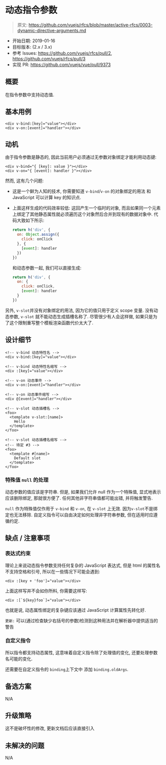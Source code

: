 # 动态指令参数

> 原文: <https://github.com/vuejs/rfcs/blob/master/active-rfcs/0003-dynamic-directive-arguments.md>

- 开始日期: 2019-01-16
- 目标版本: (2.x / 3.x)
- 参考 Issues: <https://github.com/vuejs/rfcs/pull/2>, <https://github.com/vuejs/rfcs/pull/3>
- 实现 PR: <https://github.com/vuejs/vue/pull/9373>

## 概要

在指令参数中支持动态值. 

## 基本用例

``` vue
<div v-bind:[key]="value"></div>
<div v-on:[event]="handler"></div>
```

## 动机

由于指令参数是静态的, 因此当前用户必须通过无参数对象绑定才能利用动态键: 

``` vue
<div v-bind="{ [key]: value }"></div>
<div v-on="{ [event]: handler }"></div>
```

然而, 这有几个问题: 

- 这是一个鲜为人知的技术, 你需要知道 `v-bind`/`v-on` 的对象绑定的用法 和 JavaScript 可以计算 key 的知识点.
- 上面这样生成的代码效率较低: 这回产生一个临时的对象, 而且如果同一个元素上绑定了其他静态属性就必须遍历这个对象然后合并到现有的数据对象中. 代码大致如下所示: 

  ``` js
  return h('div', {
    on: Object.assign({
      click: onClick
    }, {
      [event]: handler
    })
  })
  ```

  和动态参数一起, 我们可以直接生成: 

  ``` js
  return h('div', {
    on: {
      click: onClick,
      [event]: handler
    }
  })
  ```

另外, `v-slot`并没有对象绑定的用法, 因为它的值只用于定义 scope 变量. 没有动态参数, `v-slot` 就不能动态生成插槽名称了. 
尽管很少有人会这样做, 如果只是为了这个限制重写整个模板渲染函数代价太大了. 

## 设计细节

``` vue
<!-- v-bind 动态特性名 -->
<div v-bind:[key]="value"></div>

<!-- v-bind 动态特性名缩写 -->
<div :[key]="value"></div>

<!-- v-on 动态事件 -->
<div v-on:[event]="handler"></div>

<!-- v-on 动态事件缩写 -->
<div @[event]="handler"></div>

<!-- v-slot 动态插槽名 -->
<foo>
  <template v-slot:[name]>
    Hello
  </template>
</foo>

<!-- v-slot 动态插槽名缩写 -->
<!-- 待定 #3 -->
<foo>
  <template #[name]>
    Default slot
  </template>
</foo>
```

### 特殊值 `null` 的处理

动态参数的值应该是字符串. 但是, 如果我们允许 null 作为一个特殊值, 显式地表示应该删除绑定, 那就很方便了. 任何其他非字符串值都可能出错, 并将触发警告. 

`null` 作为特殊值仅作用于 `v-bind` 和 `v-on`, 在 `v-slot` 上无效. 因为`v-slot`不是绑定也无法移除. 自定义指令可以自由决定如何处理非字符串参数, 但在适用时应遵循约定. 

## 缺点 / 注意事项

### 表达式约束

理论上来说动态指令参数支持任何复杂的 JavaScript 表达式, 但是 html 的属性名不支持空格和引号, 所以在一些情况下可能会遇到: 

``` vue
<div :[key + 'foo']="value"></div>
```

上面这样写并不会如你所料, 你需要这样写: 

``` vue
<div :[`${key}foo`]="value"></div>
```

也就是说, 动态属性绑定的复杂键应该通过 JavaScript 计算属性先转化好.

`更新:` 可以(通过检查缺少右括号的参数)检测到这种用法并在解析器中提供适当的警告

### 自定义指令

所以指令都支持动态属性, 这意味着自定义指令除了处理值的变化, 还要处理参数名可能的变化. 

还需要在自定义指令的 `binding`上下文中 添加 `binding.oldArgs`.

## 备选方案
N/A

## 升级策略
这不是破坏性的修改, 更新文档后应该直接引入

## 未解决的问题
N/A
